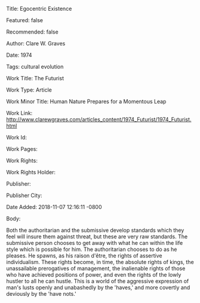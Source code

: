 Title: Egocentric Existence

Featured: false

Recommended: false

Author: Clare W. Graves

Date: 1974

Tags: cultural evolution

Work Title: The Futurist

Work Type: Article

Work Minor Title:  Human Nature Prepares for a Momentous Leap

Work Link: http://www.clarewgraves.com/articles_content/1974_Futurist/1974_Futurist.html

Work Id:  

Work Pages:  

Work Rights:  

Work Rights Holder:  

Publisher:  

Publisher City:  

Date Added: 2018-11-07 12:16:11 -0800

Body:

Both the authoritarian and the submissive develop standards which they feel will insure them against threat, but these are very raw standards. The submissive person chooses to get away with what he can within the life style which is possible for him. The authoritarian chooses to do as he pleases. He spawns, as his raison d'être, the rights of assertive individualism. These rights become, in time, the absolute rights of kings, the unassailable prerogatives of management, the inalienable rights of those who have achieved positions of power, and even the rights of the lowly hustler to all he can hustle. This is a world of the aggressive expression of man's lusts openly and unabashedly by the 'haves,' and more covertly and deviously by the 'have nots.'


